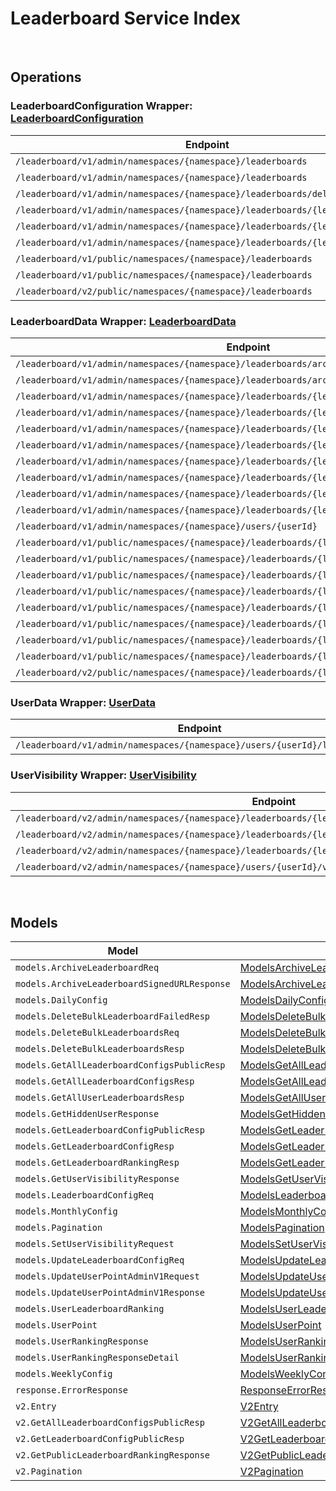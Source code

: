 # Leaderboard Service Index

&nbsp;  

## Operations

### LeaderboardConfiguration Wrapper:  [LeaderboardConfiguration](../../AccelByte.Sdk/Api/Leaderboard/Wrapper/LeaderboardConfiguration.cs)
| Endpoint | Method | ID | Class | Example |
|---|---|---|---|---|
| `/leaderboard/v1/admin/namespaces/{namespace}/leaderboards` | GET | GetLeaderboardConfigurationsAdminV1 | [GetLeaderboardConfigurationsAdminV1](../../AccelByte.Sdk/Api/Leaderboard/Operation/LeaderboardConfiguration/GetLeaderboardConfigurationsAdminV1.cs) | [GetLeaderboardConfigurationsAdminV1](../../samples/AccelByte.Sdk.Sample.Cli/ApiCommand/Leaderboard/LeaderboardConfiguration/GetLeaderboardConfigurationsAdminV1.cs) |
| `/leaderboard/v1/admin/namespaces/{namespace}/leaderboards` | POST | CreateLeaderboardConfigurationAdminV1 | [CreateLeaderboardConfigurationAdminV1](../../AccelByte.Sdk/Api/Leaderboard/Operation/LeaderboardConfiguration/CreateLeaderboardConfigurationAdminV1.cs) | [CreateLeaderboardConfigurationAdminV1](../../samples/AccelByte.Sdk.Sample.Cli/ApiCommand/Leaderboard/LeaderboardConfiguration/CreateLeaderboardConfigurationAdminV1.cs) |
| `/leaderboard/v1/admin/namespaces/{namespace}/leaderboards/delete` | POST | DeleteBulkLeaderboardConfigurationAdminV1 | [DeleteBulkLeaderboardConfigurationAdminV1](../../AccelByte.Sdk/Api/Leaderboard/Operation/LeaderboardConfiguration/DeleteBulkLeaderboardConfigurationAdminV1.cs) | [DeleteBulkLeaderboardConfigurationAdminV1](../../samples/AccelByte.Sdk.Sample.Cli/ApiCommand/Leaderboard/LeaderboardConfiguration/DeleteBulkLeaderboardConfigurationAdminV1.cs) |
| `/leaderboard/v1/admin/namespaces/{namespace}/leaderboards/{leaderboardCode}` | GET | GetLeaderboardConfigurationAdminV1 | [GetLeaderboardConfigurationAdminV1](../../AccelByte.Sdk/Api/Leaderboard/Operation/LeaderboardConfiguration/GetLeaderboardConfigurationAdminV1.cs) | [GetLeaderboardConfigurationAdminV1](../../samples/AccelByte.Sdk.Sample.Cli/ApiCommand/Leaderboard/LeaderboardConfiguration/GetLeaderboardConfigurationAdminV1.cs) |
| `/leaderboard/v1/admin/namespaces/{namespace}/leaderboards/{leaderboardCode}` | PUT | UpdateLeaderboardConfigurationAdminV1 | [UpdateLeaderboardConfigurationAdminV1](../../AccelByte.Sdk/Api/Leaderboard/Operation/LeaderboardConfiguration/UpdateLeaderboardConfigurationAdminV1.cs) | [UpdateLeaderboardConfigurationAdminV1](../../samples/AccelByte.Sdk.Sample.Cli/ApiCommand/Leaderboard/LeaderboardConfiguration/UpdateLeaderboardConfigurationAdminV1.cs) |
| `/leaderboard/v1/admin/namespaces/{namespace}/leaderboards/{leaderboardCode}` | DELETE | DeleteLeaderboardConfigurationAdminV1 | [DeleteLeaderboardConfigurationAdminV1](../../AccelByte.Sdk/Api/Leaderboard/Operation/LeaderboardConfiguration/DeleteLeaderboardConfigurationAdminV1.cs) | [DeleteLeaderboardConfigurationAdminV1](../../samples/AccelByte.Sdk.Sample.Cli/ApiCommand/Leaderboard/LeaderboardConfiguration/DeleteLeaderboardConfigurationAdminV1.cs) |
| `/leaderboard/v1/public/namespaces/{namespace}/leaderboards` | GET | GetLeaderboardConfigurationsPublicV1 | [GetLeaderboardConfigurationsPublicV1](../../AccelByte.Sdk/Api/Leaderboard/Operation/LeaderboardConfiguration/GetLeaderboardConfigurationsPublicV1.cs) | [GetLeaderboardConfigurationsPublicV1](../../samples/AccelByte.Sdk.Sample.Cli/ApiCommand/Leaderboard/LeaderboardConfiguration/GetLeaderboardConfigurationsPublicV1.cs) |
| `/leaderboard/v1/public/namespaces/{namespace}/leaderboards` | POST | CreateLeaderboardConfigurationPublicV1 | [CreateLeaderboardConfigurationPublicV1](../../AccelByte.Sdk/Api/Leaderboard/Operation/LeaderboardConfiguration/CreateLeaderboardConfigurationPublicV1.cs) | [CreateLeaderboardConfigurationPublicV1](../../samples/AccelByte.Sdk.Sample.Cli/ApiCommand/Leaderboard/LeaderboardConfiguration/CreateLeaderboardConfigurationPublicV1.cs) |
| `/leaderboard/v2/public/namespaces/{namespace}/leaderboards` | GET | GetLeaderboardConfigurationsPublicV2 | [GetLeaderboardConfigurationsPublicV2](../../AccelByte.Sdk/Api/Leaderboard/Operation/LeaderboardConfiguration/GetLeaderboardConfigurationsPublicV2.cs) | [GetLeaderboardConfigurationsPublicV2](../../samples/AccelByte.Sdk.Sample.Cli/ApiCommand/Leaderboard/LeaderboardConfiguration/GetLeaderboardConfigurationsPublicV2.cs) |

### LeaderboardData Wrapper:  [LeaderboardData](../../AccelByte.Sdk/Api/Leaderboard/Wrapper/LeaderboardData.cs)
| Endpoint | Method | ID | Class | Example |
|---|---|---|---|---|
| `/leaderboard/v1/admin/namespaces/{namespace}/leaderboards/archived` | GET | AdminGetArchivedLeaderboardRankingDataV1Handler | [AdminGetArchivedLeaderboardRankingDataV1Handler](../../AccelByte.Sdk/Api/Leaderboard/Operation/LeaderboardData/AdminGetArchivedLeaderboardRankingDataV1Handler.cs) | [AdminGetArchivedLeaderboardRankingDataV1Handler](../../samples/AccelByte.Sdk.Sample.Cli/ApiCommand/Leaderboard/LeaderboardData/AdminGetArchivedLeaderboardRankingDataV1Handler.cs) |
| `/leaderboard/v1/admin/namespaces/{namespace}/leaderboards/archived` | POST | CreateArchivedLeaderboardRankingDataV1Handler | [CreateArchivedLeaderboardRankingDataV1Handler](../../AccelByte.Sdk/Api/Leaderboard/Operation/LeaderboardData/CreateArchivedLeaderboardRankingDataV1Handler.cs) | [CreateArchivedLeaderboardRankingDataV1Handler](../../samples/AccelByte.Sdk.Sample.Cli/ApiCommand/Leaderboard/LeaderboardData/CreateArchivedLeaderboardRankingDataV1Handler.cs) |
| `/leaderboard/v1/admin/namespaces/{namespace}/leaderboards/{leaderboardCode}/alltime` | GET | GetAllTimeLeaderboardRankingAdminV1 | [GetAllTimeLeaderboardRankingAdminV1](../../AccelByte.Sdk/Api/Leaderboard/Operation/LeaderboardData/GetAllTimeLeaderboardRankingAdminV1.cs) | [GetAllTimeLeaderboardRankingAdminV1](../../samples/AccelByte.Sdk.Sample.Cli/ApiCommand/Leaderboard/LeaderboardData/GetAllTimeLeaderboardRankingAdminV1.cs) |
| `/leaderboard/v1/admin/namespaces/{namespace}/leaderboards/{leaderboardCode}/month` | GET | GetCurrentMonthLeaderboardRankingAdminV1 | [GetCurrentMonthLeaderboardRankingAdminV1](../../AccelByte.Sdk/Api/Leaderboard/Operation/LeaderboardData/GetCurrentMonthLeaderboardRankingAdminV1.cs) | [GetCurrentMonthLeaderboardRankingAdminV1](../../samples/AccelByte.Sdk.Sample.Cli/ApiCommand/Leaderboard/LeaderboardData/GetCurrentMonthLeaderboardRankingAdminV1.cs) |
| `/leaderboard/v1/admin/namespaces/{namespace}/leaderboards/{leaderboardCode}/season` | GET | GetCurrentSeasonLeaderboardRankingAdminV1 | [GetCurrentSeasonLeaderboardRankingAdminV1](../../AccelByte.Sdk/Api/Leaderboard/Operation/LeaderboardData/GetCurrentSeasonLeaderboardRankingAdminV1.cs) | [GetCurrentSeasonLeaderboardRankingAdminV1](../../samples/AccelByte.Sdk.Sample.Cli/ApiCommand/Leaderboard/LeaderboardData/GetCurrentSeasonLeaderboardRankingAdminV1.cs) |
| `/leaderboard/v1/admin/namespaces/{namespace}/leaderboards/{leaderboardCode}/today` | GET | GetTodayLeaderboardRankingAdminV1 | [GetTodayLeaderboardRankingAdminV1](../../AccelByte.Sdk/Api/Leaderboard/Operation/LeaderboardData/GetTodayLeaderboardRankingAdminV1.cs) | [GetTodayLeaderboardRankingAdminV1](../../samples/AccelByte.Sdk.Sample.Cli/ApiCommand/Leaderboard/LeaderboardData/GetTodayLeaderboardRankingAdminV1.cs) |
| `/leaderboard/v1/admin/namespaces/{namespace}/leaderboards/{leaderboardCode}/users/{userId}` | GET | GetUserRankingAdminV1 | [GetUserRankingAdminV1](../../AccelByte.Sdk/Api/Leaderboard/Operation/LeaderboardData/GetUserRankingAdminV1.cs) | [GetUserRankingAdminV1](../../samples/AccelByte.Sdk.Sample.Cli/ApiCommand/Leaderboard/LeaderboardData/GetUserRankingAdminV1.cs) |
| `/leaderboard/v1/admin/namespaces/{namespace}/leaderboards/{leaderboardCode}/users/{userId}` | PUT | UpdateUserPointAdminV1 | [UpdateUserPointAdminV1](../../AccelByte.Sdk/Api/Leaderboard/Operation/LeaderboardData/UpdateUserPointAdminV1.cs) | [UpdateUserPointAdminV1](../../samples/AccelByte.Sdk.Sample.Cli/ApiCommand/Leaderboard/LeaderboardData/UpdateUserPointAdminV1.cs) |
| `/leaderboard/v1/admin/namespaces/{namespace}/leaderboards/{leaderboardCode}/users/{userId}` | DELETE | DeleteUserRankingAdminV1 | [DeleteUserRankingAdminV1](../../AccelByte.Sdk/Api/Leaderboard/Operation/LeaderboardData/DeleteUserRankingAdminV1.cs) | [DeleteUserRankingAdminV1](../../samples/AccelByte.Sdk.Sample.Cli/ApiCommand/Leaderboard/LeaderboardData/DeleteUserRankingAdminV1.cs) |
| `/leaderboard/v1/admin/namespaces/{namespace}/leaderboards/{leaderboardCode}/week` | GET | GetCurrentWeekLeaderboardRankingAdminV1 | [GetCurrentWeekLeaderboardRankingAdminV1](../../AccelByte.Sdk/Api/Leaderboard/Operation/LeaderboardData/GetCurrentWeekLeaderboardRankingAdminV1.cs) | [GetCurrentWeekLeaderboardRankingAdminV1](../../samples/AccelByte.Sdk.Sample.Cli/ApiCommand/Leaderboard/LeaderboardData/GetCurrentWeekLeaderboardRankingAdminV1.cs) |
| `/leaderboard/v1/admin/namespaces/{namespace}/users/{userId}` | DELETE | DeleteUserRankingsAdminV1 | [DeleteUserRankingsAdminV1](../../AccelByte.Sdk/Api/Leaderboard/Operation/LeaderboardData/DeleteUserRankingsAdminV1.cs) | [DeleteUserRankingsAdminV1](../../samples/AccelByte.Sdk.Sample.Cli/ApiCommand/Leaderboard/LeaderboardData/DeleteUserRankingsAdminV1.cs) |
| `/leaderboard/v1/public/namespaces/{namespace}/leaderboards/{leaderboardCode}/alltime` | GET | GetAllTimeLeaderboardRankingPublicV1 | [GetAllTimeLeaderboardRankingPublicV1](../../AccelByte.Sdk/Api/Leaderboard/Operation/LeaderboardData/GetAllTimeLeaderboardRankingPublicV1.cs) | [GetAllTimeLeaderboardRankingPublicV1](../../samples/AccelByte.Sdk.Sample.Cli/ApiCommand/Leaderboard/LeaderboardData/GetAllTimeLeaderboardRankingPublicV1.cs) |
| `/leaderboard/v1/public/namespaces/{namespace}/leaderboards/{leaderboardCode}/archived` | GET | GetArchivedLeaderboardRankingDataV1Handler | [GetArchivedLeaderboardRankingDataV1Handler](../../AccelByte.Sdk/Api/Leaderboard/Operation/LeaderboardData/GetArchivedLeaderboardRankingDataV1Handler.cs) | [GetArchivedLeaderboardRankingDataV1Handler](../../samples/AccelByte.Sdk.Sample.Cli/ApiCommand/Leaderboard/LeaderboardData/GetArchivedLeaderboardRankingDataV1Handler.cs) |
| `/leaderboard/v1/public/namespaces/{namespace}/leaderboards/{leaderboardCode}/month` | GET | GetCurrentMonthLeaderboardRankingPublicV1 | [GetCurrentMonthLeaderboardRankingPublicV1](../../AccelByte.Sdk/Api/Leaderboard/Operation/LeaderboardData/GetCurrentMonthLeaderboardRankingPublicV1.cs) | [GetCurrentMonthLeaderboardRankingPublicV1](../../samples/AccelByte.Sdk.Sample.Cli/ApiCommand/Leaderboard/LeaderboardData/GetCurrentMonthLeaderboardRankingPublicV1.cs) |
| `/leaderboard/v1/public/namespaces/{namespace}/leaderboards/{leaderboardCode}/season` | GET | GetCurrentSeasonLeaderboardRankingPublicV1 | [GetCurrentSeasonLeaderboardRankingPublicV1](../../AccelByte.Sdk/Api/Leaderboard/Operation/LeaderboardData/GetCurrentSeasonLeaderboardRankingPublicV1.cs) | [GetCurrentSeasonLeaderboardRankingPublicV1](../../samples/AccelByte.Sdk.Sample.Cli/ApiCommand/Leaderboard/LeaderboardData/GetCurrentSeasonLeaderboardRankingPublicV1.cs) |
| `/leaderboard/v1/public/namespaces/{namespace}/leaderboards/{leaderboardCode}/today` | GET | GetTodayLeaderboardRankingPublicV1 | [GetTodayLeaderboardRankingPublicV1](../../AccelByte.Sdk/Api/Leaderboard/Operation/LeaderboardData/GetTodayLeaderboardRankingPublicV1.cs) | [GetTodayLeaderboardRankingPublicV1](../../samples/AccelByte.Sdk.Sample.Cli/ApiCommand/Leaderboard/LeaderboardData/GetTodayLeaderboardRankingPublicV1.cs) |
| `/leaderboard/v1/public/namespaces/{namespace}/leaderboards/{leaderboardCode}/users/{userId}` | GET | GetUserRankingPublicV1 | [GetUserRankingPublicV1](../../AccelByte.Sdk/Api/Leaderboard/Operation/LeaderboardData/GetUserRankingPublicV1.cs) | [GetUserRankingPublicV1](../../samples/AccelByte.Sdk.Sample.Cli/ApiCommand/Leaderboard/LeaderboardData/GetUserRankingPublicV1.cs) |
| `/leaderboard/v1/public/namespaces/{namespace}/leaderboards/{leaderboardCode}/users/{userId}` | DELETE | DeleteUserRankingPublicV1 | [DeleteUserRankingPublicV1](../../AccelByte.Sdk/Api/Leaderboard/Operation/LeaderboardData/DeleteUserRankingPublicV1.cs) | [DeleteUserRankingPublicV1](../../samples/AccelByte.Sdk.Sample.Cli/ApiCommand/Leaderboard/LeaderboardData/DeleteUserRankingPublicV1.cs) |
| `/leaderboard/v1/public/namespaces/{namespace}/leaderboards/{leaderboardCode}/week` | GET | GetCurrentWeekLeaderboardRankingPublicV1 | [GetCurrentWeekLeaderboardRankingPublicV1](../../AccelByte.Sdk/Api/Leaderboard/Operation/LeaderboardData/GetCurrentWeekLeaderboardRankingPublicV1.cs) | [GetCurrentWeekLeaderboardRankingPublicV1](../../samples/AccelByte.Sdk.Sample.Cli/ApiCommand/Leaderboard/LeaderboardData/GetCurrentWeekLeaderboardRankingPublicV1.cs) |
| `/leaderboard/v2/public/namespaces/{namespace}/leaderboards/{leaderboardCode}/alltime` | GET | GetAllTimeLeaderboardRankingPublicV2 | [GetAllTimeLeaderboardRankingPublicV2](../../AccelByte.Sdk/Api/Leaderboard/Operation/LeaderboardData/GetAllTimeLeaderboardRankingPublicV2.cs) | [GetAllTimeLeaderboardRankingPublicV2](../../samples/AccelByte.Sdk.Sample.Cli/ApiCommand/Leaderboard/LeaderboardData/GetAllTimeLeaderboardRankingPublicV2.cs) |

### UserData Wrapper:  [UserData](../../AccelByte.Sdk/Api/Leaderboard/Wrapper/UserData.cs)
| Endpoint | Method | ID | Class | Example |
|---|---|---|---|---|
| `/leaderboard/v1/admin/namespaces/{namespace}/users/{userId}/leaderboards` | GET | GetUserLeaderboardRankingsAdminV1 | [GetUserLeaderboardRankingsAdminV1](../../AccelByte.Sdk/Api/Leaderboard/Operation/UserData/GetUserLeaderboardRankingsAdminV1.cs) | [GetUserLeaderboardRankingsAdminV1](../../samples/AccelByte.Sdk.Sample.Cli/ApiCommand/Leaderboard/UserData/GetUserLeaderboardRankingsAdminV1.cs) |

### UserVisibility Wrapper:  [UserVisibility](../../AccelByte.Sdk/Api/Leaderboard/Wrapper/UserVisibility.cs)
| Endpoint | Method | ID | Class | Example |
|---|---|---|---|---|
| `/leaderboard/v2/admin/namespaces/{namespace}/leaderboards/{leaderboardCode}/users/hidden` | GET | GetHiddenUsersV2 | [GetHiddenUsersV2](../../AccelByte.Sdk/Api/Leaderboard/Operation/UserVisibility/GetHiddenUsersV2.cs) | [GetHiddenUsersV2](../../samples/AccelByte.Sdk.Sample.Cli/ApiCommand/Leaderboard/UserVisibility/GetHiddenUsersV2.cs) |
| `/leaderboard/v2/admin/namespaces/{namespace}/leaderboards/{leaderboardCode}/users/{userId}/visibility` | GET | GetUserVisibilityStatusV2 | [GetUserVisibilityStatusV2](../../AccelByte.Sdk/Api/Leaderboard/Operation/UserVisibility/GetUserVisibilityStatusV2.cs) | [GetUserVisibilityStatusV2](../../samples/AccelByte.Sdk.Sample.Cli/ApiCommand/Leaderboard/UserVisibility/GetUserVisibilityStatusV2.cs) |
| `/leaderboard/v2/admin/namespaces/{namespace}/leaderboards/{leaderboardCode}/users/{userId}/visibility` | PUT | SetUserLeaderboardVisibilityStatusV2 | [SetUserLeaderboardVisibilityStatusV2](../../AccelByte.Sdk/Api/Leaderboard/Operation/UserVisibility/SetUserLeaderboardVisibilityStatusV2.cs) | [SetUserLeaderboardVisibilityStatusV2](../../samples/AccelByte.Sdk.Sample.Cli/ApiCommand/Leaderboard/UserVisibility/SetUserLeaderboardVisibilityStatusV2.cs) |
| `/leaderboard/v2/admin/namespaces/{namespace}/users/{userId}/visibility` | PUT | SetUserVisibilityStatusV2 | [SetUserVisibilityStatusV2](../../AccelByte.Sdk/Api/Leaderboard/Operation/UserVisibility/SetUserVisibilityStatusV2.cs) | [SetUserVisibilityStatusV2](../../samples/AccelByte.Sdk.Sample.Cli/ApiCommand/Leaderboard/UserVisibility/SetUserVisibilityStatusV2.cs) |


&nbsp;  

## Models

| Model | Class |
|---|---|
| `models.ArchiveLeaderboardReq` | [ModelsArchiveLeaderboardReq](../../AccelByte.Sdk/Api/Leaderboard/Model/ModelsArchiveLeaderboardReq.cs) |
| `models.ArchiveLeaderboardSignedURLResponse` | [ModelsArchiveLeaderboardSignedURLResponse](../../AccelByte.Sdk/Api/Leaderboard/Model/ModelsArchiveLeaderboardSignedURLResponse.cs) |
| `models.DailyConfig` | [ModelsDailyConfig](../../AccelByte.Sdk/Api/Leaderboard/Model/ModelsDailyConfig.cs) |
| `models.DeleteBulkLeaderboardFailedResp` | [ModelsDeleteBulkLeaderboardFailedResp](../../AccelByte.Sdk/Api/Leaderboard/Model/ModelsDeleteBulkLeaderboardFailedResp.cs) |
| `models.DeleteBulkLeaderboardsReq` | [ModelsDeleteBulkLeaderboardsReq](../../AccelByte.Sdk/Api/Leaderboard/Model/ModelsDeleteBulkLeaderboardsReq.cs) |
| `models.DeleteBulkLeaderboardsResp` | [ModelsDeleteBulkLeaderboardsResp](../../AccelByte.Sdk/Api/Leaderboard/Model/ModelsDeleteBulkLeaderboardsResp.cs) |
| `models.GetAllLeaderboardConfigsPublicResp` | [ModelsGetAllLeaderboardConfigsPublicResp](../../AccelByte.Sdk/Api/Leaderboard/Model/ModelsGetAllLeaderboardConfigsPublicResp.cs) |
| `models.GetAllLeaderboardConfigsResp` | [ModelsGetAllLeaderboardConfigsResp](../../AccelByte.Sdk/Api/Leaderboard/Model/ModelsGetAllLeaderboardConfigsResp.cs) |
| `models.GetAllUserLeaderboardsResp` | [ModelsGetAllUserLeaderboardsResp](../../AccelByte.Sdk/Api/Leaderboard/Model/ModelsGetAllUserLeaderboardsResp.cs) |
| `models.GetHiddenUserResponse` | [ModelsGetHiddenUserResponse](../../AccelByte.Sdk/Api/Leaderboard/Model/ModelsGetHiddenUserResponse.cs) |
| `models.GetLeaderboardConfigPublicResp` | [ModelsGetLeaderboardConfigPublicResp](../../AccelByte.Sdk/Api/Leaderboard/Model/ModelsGetLeaderboardConfigPublicResp.cs) |
| `models.GetLeaderboardConfigResp` | [ModelsGetLeaderboardConfigResp](../../AccelByte.Sdk/Api/Leaderboard/Model/ModelsGetLeaderboardConfigResp.cs) |
| `models.GetLeaderboardRankingResp` | [ModelsGetLeaderboardRankingResp](../../AccelByte.Sdk/Api/Leaderboard/Model/ModelsGetLeaderboardRankingResp.cs) |
| `models.GetUserVisibilityResponse` | [ModelsGetUserVisibilityResponse](../../AccelByte.Sdk/Api/Leaderboard/Model/ModelsGetUserVisibilityResponse.cs) |
| `models.LeaderboardConfigReq` | [ModelsLeaderboardConfigReq](../../AccelByte.Sdk/Api/Leaderboard/Model/ModelsLeaderboardConfigReq.cs) |
| `models.MonthlyConfig` | [ModelsMonthlyConfig](../../AccelByte.Sdk/Api/Leaderboard/Model/ModelsMonthlyConfig.cs) |
| `models.Pagination` | [ModelsPagination](../../AccelByte.Sdk/Api/Leaderboard/Model/ModelsPagination.cs) |
| `models.SetUserVisibilityRequest` | [ModelsSetUserVisibilityRequest](../../AccelByte.Sdk/Api/Leaderboard/Model/ModelsSetUserVisibilityRequest.cs) |
| `models.UpdateLeaderboardConfigReq` | [ModelsUpdateLeaderboardConfigReq](../../AccelByte.Sdk/Api/Leaderboard/Model/ModelsUpdateLeaderboardConfigReq.cs) |
| `models.UpdateUserPointAdminV1Request` | [ModelsUpdateUserPointAdminV1Request](../../AccelByte.Sdk/Api/Leaderboard/Model/ModelsUpdateUserPointAdminV1Request.cs) |
| `models.UpdateUserPointAdminV1Response` | [ModelsUpdateUserPointAdminV1Response](../../AccelByte.Sdk/Api/Leaderboard/Model/ModelsUpdateUserPointAdminV1Response.cs) |
| `models.UserLeaderboardRanking` | [ModelsUserLeaderboardRanking](../../AccelByte.Sdk/Api/Leaderboard/Model/ModelsUserLeaderboardRanking.cs) |
| `models.UserPoint` | [ModelsUserPoint](../../AccelByte.Sdk/Api/Leaderboard/Model/ModelsUserPoint.cs) |
| `models.UserRankingResponse` | [ModelsUserRankingResponse](../../AccelByte.Sdk/Api/Leaderboard/Model/ModelsUserRankingResponse.cs) |
| `models.UserRankingResponseDetail` | [ModelsUserRankingResponseDetail](../../AccelByte.Sdk/Api/Leaderboard/Model/ModelsUserRankingResponseDetail.cs) |
| `models.WeeklyConfig` | [ModelsWeeklyConfig](../../AccelByte.Sdk/Api/Leaderboard/Model/ModelsWeeklyConfig.cs) |
| `response.ErrorResponse` | [ResponseErrorResponse](../../AccelByte.Sdk/Api/Leaderboard/Model/ResponseErrorResponse.cs) |
| `v2.Entry` | [V2Entry](../../AccelByte.Sdk/Api/Leaderboard/Model/V2Entry.cs) |
| `v2.GetAllLeaderboardConfigsPublicResp` | [V2GetAllLeaderboardConfigsPublicResp](../../AccelByte.Sdk/Api/Leaderboard/Model/V2GetAllLeaderboardConfigsPublicResp.cs) |
| `v2.GetLeaderboardConfigPublicResp` | [V2GetLeaderboardConfigPublicResp](../../AccelByte.Sdk/Api/Leaderboard/Model/V2GetLeaderboardConfigPublicResp.cs) |
| `v2.GetPublicLeaderboardRankingResponse` | [V2GetPublicLeaderboardRankingResponse](../../AccelByte.Sdk/Api/Leaderboard/Model/V2GetPublicLeaderboardRankingResponse.cs) |
| `v2.Pagination` | [V2Pagination](../../AccelByte.Sdk/Api/Leaderboard/Model/V2Pagination.cs) |
